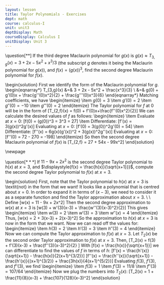 ```yaml
---
layout: lesson
title: Taylor Polynomials - Exercises
dept: math
course: calculus-I
unit: unit3
deptDisplay: Math
courseDisplay: Calculus I
unitDisplay: Unit 3
---
```


\question[$**$] If the third degree Maclaurin polynomial for $g(x)$ is $g(x) \approx T_{3,g}(x) = 3 + 2x - 5x^2 + x^3/3$ (the subscript $g$ denotes it being the Maclaurin polynomial for $g(x)$), and $f(x) = (g(x))^3$, find the second degree Maclaurin polynomial for $f(x)$. 

\begin{solution}
First we identify the form of the Maclaurin polynomial for $g$. 
\begin{eqnarray*}
T_{3,g}(x) &=& 3 + 2x - 5x^2 + \frac{x^3}{3} \\
&=& g(0) + g'(0)x + \frac{g''(0)x^2}{2} + \frac{g'''(0)x^3}{6}
\end{eqnarray*}
Matching coefficients, we have
\begin{itemize}
\item $g(0) = 3$
\item $g'(0) = 2$
\item $g''(0) = -10$
\item $g'''(0) = 2$
\end{itemize}
The Taylor polynomial for $f$ at $0$ will be in the form of
\[T_{2,f}(x) = f(0) + f'(0)x+\frac{f''(0)x^2}{2}\]
We can calculate the desired values of $f$ as follows:
\begin{itemize}
\item Evaluate at $x = 0$: \[f(0) = (g(0))^3 = 3^3 = 27\]
\item Differentiate: \[f'(x) = 3(g(x))^2g'(x)\]
Evaluating at $x = 0$: \[f'(0) = 3(g(0))^2g'(0) = 54\]
\item Differentiate: \[f''(x) = 6g(x)(g'(x))^2 + 3(g(x))^2g''(x)\]
Evaluating at $x = 0$: \[f''(0) = 72 - 270 = -198\]
\end{itemize}
So then the second degree Maclaurin polynomial of $f(x)$ is \[T_{2,f} = 27 + 54x - 99x^2\]
\end{solution}

\newpage

\question[$***$] If $11 - 9x + 2x^2$ is the second degree Taylor polynomial to $h(x)$ at $x = 3$, and $\displaystyle{f(x) = \frac{h(x)}{\sqrt{x+1}}}$, compute the second degree Taylor polynomial to $f(x)$ at $x = 3$.

\begin{solution}
First, note that the Taylor polynomial to $h(x)$ at $x = 3$ is \textit{not} in the form that we want! It looks like a polynomial that is centred about $x = 0$. In order to expand it in terms of $(x-3)$, we need to consider it as a separate function and find the Taylor approximation about $x = 3$. \\
\\
Define 
\[w(x) = 11 - 9x + 2x^2\]
Then the second degree approximation to $w(x)$ at $x = 3$ is 
\[w(3) + w'(3)(x-3) + \frac{w''(3)(x-3)^2}{2}\]
This gives
\begin{itemize}
\item $w(3) = 2$
\item $w'(3) = 3$
\item $w''(x) = 4$
\end{itemize} 
Thus, \[w(x) = 2 + 3(x-3) + 2(x-3)^2\]
So the approximation to $h(x)$ at $x = 3$ is now in the form that we want. Now we can read off the values for:
\begin{itemize}
\item $h(3) = 2$
\item $h'(3) = 3$
\item $h''(3) = 4$
\end{itemize} 
Now we can compute the Taylor approximation to $f(x)$ at $x = 3$.
Let $T_2(x)$ be the second order Taylor approximation to $f(x)$ at $x = 3$. Then, 
\[T_2(x) = f(3) + f'(3)(x-3) + \frac{f''(3)(x-3)^2}{2} \]
With \[f(x) = \frac{h(x)}{\sqrt{x+1}}\]
we can differentiate to find the values of $f$ in terms of $h$:
\[f'(x) = \frac{h'(x)}{\sqrt{x+1}} - \frac{h(x)}{2(x+1)^{3/2}}\]
\[f''(x) = \frac{h''(x)}{\sqrt{x+1}} - \frac{h'(x)}{(x+1)^{3/2}} + \frac{3h(x)}{4(x+1)^{5/2}}\]
Evaluating $f(3)$, $f'(3)$, and $f''(3)$, we find
\begin{itemize}
\item $f(3) = 1$
\item $f'(3) = 11/8$
\item $f''(3) = 107/64$
\end{itemize}
Now we plug the numbers into $T_2(x)$:
\[T_2(x) = 1 + \frac{11}{8}(x-3) + \frac{107}{128}(x-3)^2\]
\end{solution}

